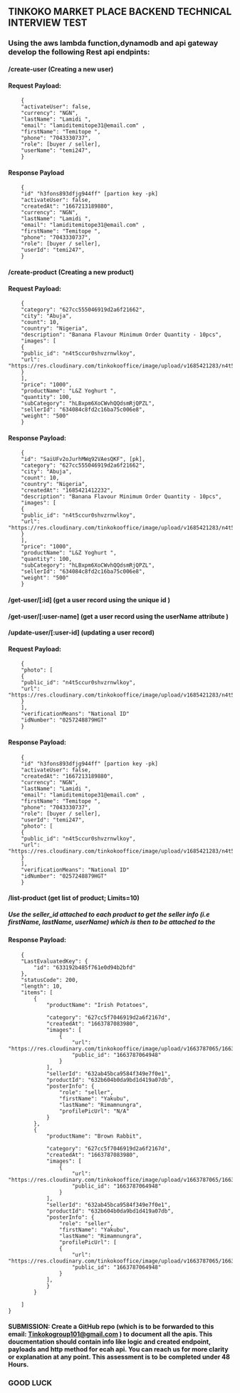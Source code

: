 ## TINKOKO MARKET PLACE BACKEND TECHNICAL INTERVIEW TEST

### Using the aws lambda function,dynamodb and api gateway develop the following Rest api endpints:

#### /create-user (Creating a new user)
#### Request Payload:
```
    {
    "activateUser": false,
    "currency": "NGN",
    "lastName": "Lamidi ",
    "email": "lamiditemitope31@email.com" ,
    "firstName": "Temitope ",
    "phone": "7043330737",
    "role": [buyer / seller],
    "userName": "temi247",
    }
```
#### Response Payload
```
    {
    "id" "h3fons893dfjg944ff" [partion key -pk]
    "activateUser": false,
    "createdAt": "1667213189880",
    "currency": "NGN",
    "lastName": "Lamidi ",
    "email": "lamiditemitope31@email.com" ,
    "firstName": "Temitope ",
    "phone": "7043330737",
    "role": [buyer / seller],
    "userId": "temi247",
    }
```

#### /create-product (Creating a new product)
#### Request Payload:
```
    {
    "category": "627cc555046919d2a6f21662",
    "city": "Abuja",
    "count": 10,
    "country": "Nigeria",
    "description": "Banana Flavour Minimum Order Quantity - 10pcs",
    "images": [
    {
    "public_id": "n4t5ccur0shvzrnwlkoy",
    "url": "https://res.cloudinary.com/tinkokooffice/image/upload/v1685421283/n4t5ccur0shvzrnwlkoy.jpg"
    }
    ],
    "price": "1000",
    "productName": "L&Z Yoghurt ",
    "quantity": 100,
    "subCategory": "hLBxpm6XoCWvhQQdsmRjQPZL",
    "sellerId": "634084c8fd2c16ba75c006e8",
    "weight": "500"
    }
```
#### Response Payload:
```
    {
    "id": "SaiUFv2oJurhMWq92VAesQKF", [pk],
    "category": "627cc555046919d2a6f21662",
    "city": "Abuja",
    "count": 10,
    "country": "Nigeria",
    "createdAt": "1685421412232",
    "description": "Banana Flavour Minimum Order Quantity - 10pcs",
    "images": [
    {
    "public_id": "n4t5ccur0shvzrnwlkoy",
    "url": "https://res.cloudinary.com/tinkokooffice/image/upload/v1685421283/n4t5ccur0shvzrnwlkoy.jpg"
    }
    ],
    "price": "1000",
    "productName": "L&Z Yoghurt ",
    "quantity": 100,
    "subCategory": "hLBxpm6XoCWvhQQdsmRjQPZL",
    "sellerId": "634084c8fd2c16ba75c006e8",
    "weight": "500"
    }
```
#### /get-user/[:id] (get a user record using the unique id )

#### /get-user/[:user-name] (get a user record using the userName attribute )

#### /update-user/[:user-id] (updating a user record)
#### Request Payload:
```
    {
    "photo": [
    {
    "public_id": "n4t5ccur0shvzrnwlkoy",
    "url": "https://res.cloudinary.com/tinkokooffice/image/upload/v1685421283/n4t5ccur0shvzrnwlkoy.jpg"
    }
    ],
    "verificationMeans": "National ID"
    "idNumber": "0257248879HGT"
    }
```
#### Response Payload:
```
    {
    "id" "h3fons893dfjg944ff" [partion key -pk]
    "activateUser": false,
    "createdAt": "1667213189880",
    "currency": "NGN",
    "lastName": "Lamidi ",
    "email": "lamiditemitope31@email.com" ,
    "firstName": "Temitope ",
    "phone": "7043330737",
    "role": [buyer / seller],
    "userId": "temi247",
    "photo": [
    {
    "public_id": "n4t5ccur0shvzrnwlkoy",
    "url": "https://res.cloudinary.com/tinkokooffice/image/upload/v1685421283/n4t5ccur0shvzrnwlkoy.jpg"
    }
    ],
    "verificationMeans": "National ID"
    "idNumber": "0257248879HGT"
    }
```
#### /list-product (get list of product; Limits=10)
##### Use the seller_id attached to each product to get the seller info (i.e firstName, lastName, userName) which is then to be attached to the 
#### Response Payload:
```
    {
    "LastEvaluatedKey": {
        "id": "633192b485f761e0d94b2bfd"
    },
    "statusCode": 200,
    "length": 10,
    "items": [
        {
            "productName": "Irish Potatoes",
            
            "category": "627cc5f7046919d2a6f2167d",
            "createdAt": "1663787083980",
            "images": [
                {
                    "url": "https://res.cloudinary.com/tinkokooffice/image/upload/v1663787065/1663787064948.jpg",
                    "public_id": "1663787064948"
                }
            ],
            "sellerId": "632ab45bca9584f349e7f0e1",
            "productId": "632b604b0da9bd1d419a07db",
            "posterInfo": {
                "role": "seller",
                "firstName": "Yakubu",
                "lastName": "Rimamnungra",
                "profilePicUrl": "N/A"
            }
        },
        {
            "productName": "Brown Rabbit",
            
            "category": "627cc5f7046919d2a6f2167d",
            "createdAt": "1663787083980",
            "images": [
                {
                    "url": "https://res.cloudinary.com/tinkokooffice/image/upload/v1663787065/1663787064948.jpg",
                    "public_id": "1663787064948"
                }
            ],
            "sellerId": "632ab45bca9584f349e7f0e1",
            "productId": "632b604b0da9bd1d419a07db",
            "posterInfo": {
                "role": "seller",
                "firstName": "Yakubu",
                "lastName": "Rimamnungra",
                "profilePicUrl": [
                {
                    "url": "https://res.cloudinary.com/tinkokooffice/image/upload/v1663787065/1663787064948.jpg",
                    "public_id": "1663787064948"
                }
            ],
            }
        }
        
    ]
}
```

#### SUBMISSION: Create a GitHub repo (which is to be forwarded to this email: Tinkokogroup101@gmail.com ) to document all the apis. This doucmentation should contain info like logic and created endpoint, payloads and http method for ecah api. You can reach us for more clarity or explanation at any point. This assessment is to be completed under 48 Hours.

### GOOD LUCK
